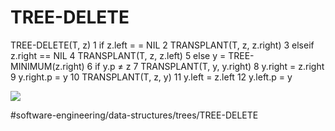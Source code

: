 # TREE-DELETE
TREE-DELETE(T, z)
1 if z.left = = NIL 
2    TRANSPLANT(T, z, z.right)
3 elseif z.right == NIL 
4    TRANSPLANT(T, z, z.left)
5 else y = TREE-MINIMUM(z.right)
6   if y.p ≠ z 
7      TRANSPLANT(T, y, y.right)
8      y.right = z.right 
9      y.right.p = y 
10  TRANSPLANT(T, z, y)
11  y.left = z.left 
12  y.left.p = y

![](TREE-DELETE/D512F7C2-7BF7-451A-91FF-6B1D9D7F7C17.png)


#software-engineering/data-structures/trees/TREE-DELETE

